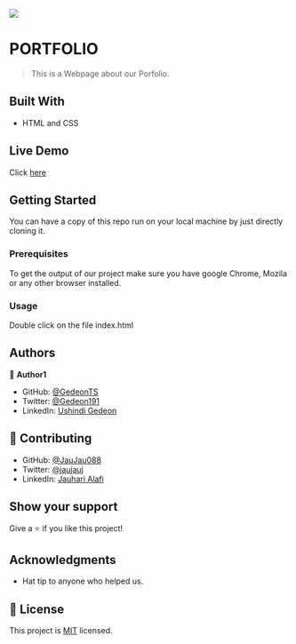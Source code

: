 ![](https://img.shields.io/badge/Microverse-blueviolet)
# PORTFOLIO

> This is a Webpage about our Porfolio.

## Built With

- HTML and CSS

## Live Demo

Click [here](https://gedeonts.github.io/PORTFOLIO/)

## Getting Started

You can have a copy of this repo run on your local machine by just directly cloning it.

### Prerequisites

To get the output of our project make sure you have google Chrome, Mozila or any other browser installed.

### Usage

Double click on the file index.html

## Authors

👤 **Author1**

- GitHub: [@GedeonTS](https://github.com/GedeonTS)
- Twitter: [@Gedeon191](https://twitter.com/Gedeon191)
- LinkedIn: [Ushindi Gedeon](https://linkedin.com/in/ushindi-gedeon-73032a228)

## 🤝 Contributing

- GitHub: [@JauJau088](https://github.com/JauJau088)
- Twitter: [@jaujauj](https://twitter.com/jaujauj)
- LinkedIn: [Jauhari Alafi](https://linkedin.com/in/jauhari-alafi-7295b821a/)

## Show your support

Give a ⭐️ if you like this project!

## Acknowledgments

- Hat tip to anyone who helped us.

## 📝 License

This project is [MIT](./MIT.md) licensed.
